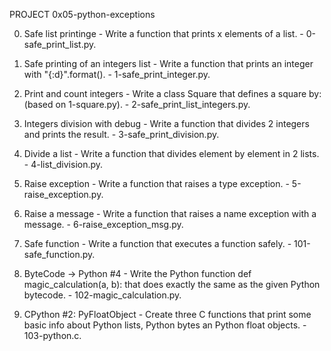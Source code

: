 PROJECT
0x05-python-exceptions

0. Safe list printinge - Write a function that prints x elements of a list. - 0-safe_print_list.py.

1. Safe printing of an integers list - Write a function that prints an integer with "{:d}".format(). - 1-safe_print_integer.py.

2. Print and count integers - Write a class Square that defines a square by: (based on 1-square.py). - 2-safe_print_list_integers.py.

3. Integers division with debug - Write a function that divides 2 integers and prints the result. - 3-safe_print_division.py.

4. Divide a list - Write a function that divides element by element in 2 lists. - 4-list_division.py.

5. Raise exception - Write a function that raises a type exception. - 5-raise_exception.py.

6. Raise a message - Write a function that raises a name exception with a message. - 6-raise_exception_msg.py.

7. Safe function - Write a function that executes a function safely. - 101-safe_function.py.

8. ByteCode -> Python #4 - Write the Python function def magic_calculation(a, b): that does exactly the same as the given Python bytecode. - 102-magic_calculation.py.

9. CPython #2: PyFloatObject - Create three C functions that print some basic info about Python lists, Python bytes an Python float objects. -  103-python.c.

